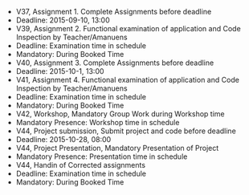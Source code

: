  * V37, Assignment 1. Complete Assignments before deadline
  * Deadline: 2015-09-10, 13:00 
 * V39, Assignment 2. Functional examination of application and Code Inspection by Teacher/Amanuens
  * Deadline: Examination time in schedule
  * Mandatory: During Booked Time
 * V40, Assignment 3. Complete Assignments before deadline
  * Deadline: 2015-10-1, 13:00 
 * V41, Assignment 4. Functional examination of application and Code Inspection by Teacher/Amanuens
  * Deadline: Examination time in schedule
  * Mandatory: During Booked Time
 * V42, Workshop, Mandatory Group Work during Workshop time
  * Mandatory Presence: Workshop time in schedule
 * V44, Project submission, Submit project and code before deadline
  * Deadline: 2015-10-28, 08:00
 * V44, Project Presentation, Mandatory Presentation of Project
  * Mandatory Presence: Presentation time in schedule
 * V44, Handin of Corrected assignments
  * Deadline: Examination time in schedule
  * Mandatory: During Booked Time
 

